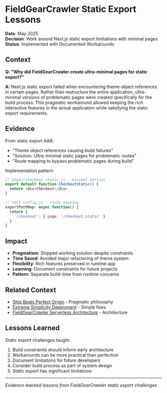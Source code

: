 # FieldGearCrawler Static Export Lessons

**Date**: May 2025  
**Decision**: Work around Next.js static export limitations with minimal pages  
**Status**: Implemented with Documented Workarounds  

## Context

**Q: "Why did FieldGearCrawler create ultra-minimal pages for static export?"**

**A:** Next.js static export failed when encountering theme object references in certain pages. Rather than restructure the entire application, ultra-minimal versions of problematic pages were created specifically for the build process. This pragmatic workaround allowed keeping the rich interactive features in the actual application while satisfying the static export requirements.

## Evidence

From static export AAR:
- "Theme object references causing build failures"
- "Solution: Ultra-minimal static pages for problematic routes"
- "Route mapping to bypass problematic pages during build"

Implementation pattern:
```javascript
// pages/checkout.static.js - minimal version
export default function CheckoutStatic() {
  return <div>Checkout</div>
}

// next.config.js - route mapping
exportPathMap: async function() {
  return {
    '/checkout': { page: '/checkout.static' }
  }
}
```

## Impact

- **Pragmatism**: Shipped working solution despite constraints
- **Time Saved**: Avoided major refactoring of theme system
- **Flexibility**: Rich features preserved in runtime app
- **Learning**: Document constraints for future projects
- **Pattern**: Separate build-time from runtime concerns

## Related Context

- [Ship Beats Perfect Origin](../cultural/ship-beats-perfect.md) - Pragmatic philosophy
- [Extreme Simplicity Deployment](../technical/extreme-simplicity-deployment-fix.md) - Simple fixes
- [FieldGearCrawler Serverless Architecture](../technical/fieldgearcrawler-serverless-architecture.md) - Architecture

## Lessons Learned

Static export challenges taught:
1. Build constraints should inform early architecture
2. Workarounds can be more practical than perfection
3. Document limitations for future developers
4. Consider build process as part of system design
5. Static export has significant limitations

---

*Evidence-backed lessons from FieldGearCrawler static export challenges*